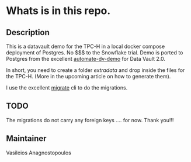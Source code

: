 # Whats is in this repo.

## Description
This is a datavault demo for the TPC-H in a local docker compose deployment of Postgres. No $$$ to the Snowflake trial.
Demo is ported to Postgres from the excellent [automate-dv-demo](https://github.com/Datavault-UK/automate-dv-demo) for Data Vault 2.0.

In short, you need to create a folder *extradata* and drop inside the files for the TPC-H. (More in the upcoming article on how to generate them).

I use the excellent [migrate](https://github.com/golang-migrate/migrate) cli to do the migrations.


## TODO

The migrations do not carry any foreign keys .... for now.
Thank you!!!

## Maintainer

Vasileios Anagnostopoulos
